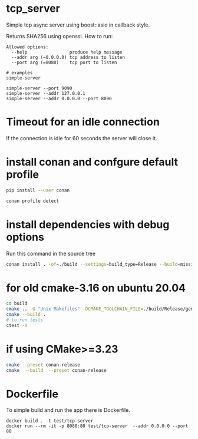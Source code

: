 # tcp_server

Simple tcp async server using boost::asio in callback style.

Returns SHA256 using openssl.
How to run:
```
Allowed options:
  --help                produce help message
  --addr arg (=0.0.0.0) tcp address to listen
  --port arg (=8088)    tcp port to listen

# examples
simple-server

simple-server --port 9090
simple-server --addr 127.0.0.1
simple-server --addr 0.0.0.0 --port 8090
```

# Timeout for an idle connection
If the connection is idle for 60 seconds the server will close it.

# install conan and confgure default profile

```bash
pip install --user conan

conan profile detect
```

# install dependencies with debug options
Run this command in the source tree

```bash
conan install . -of=./build --settings=build_type=Release --build=missing --settings=compiler.cppstd=17
```

# for old cmake-3.16 on ubuntu 20.04 
```bash
cd build
cmake .. -G "Unix Makefiles" -DCMAKE_TOOLCHAIN_FILE=./build/Release/generators/conan_toolchain.cmake -DCMAKE_POLICY_DEFAULT_CMP0091=NEW -DCMAKE_BUILD_TYPE=Release
cmake --build .
# to run tests
ctest -V
```

# if using CMake>=3.23
```bash
cmake --preset conan-release
cmake  --build  --preset conan-release
```

# Dockerfile

To simple build and run the app there is Dockerfile.

```
docker build . -t test/tcp-server
docker run --rm -it -p 8088:80 test/tcp-server  --addr 0.0.0.0 --port 80 
```

